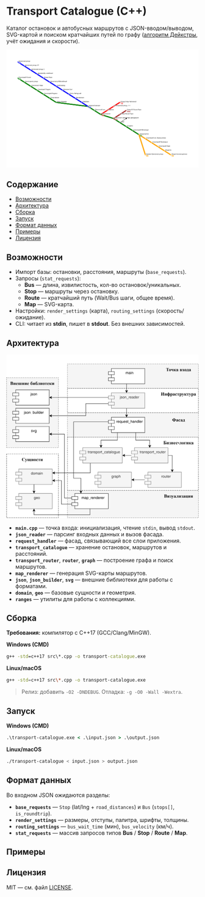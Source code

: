 # Transport Catalogue (C++) <!-- omit in toc -->

Каталог остановок и автобусных маршрутов с JSON-вводом/выводом, SVG-картой и поиском кратчайших путей по графу ([алгоритм Дейкстры](https://ru.wikipedia.org/wiki/Алгоритм_Дейкстры), учёт ожидания и скорости).

![Demo map](assets/map-demo.svg)

## Содержание <!-- omit in toc -->
- [Возможности](#возможности)
- [Архитектура](#архитектура)
- [Сборка](#сборка)
- [Запуск](#запуск)
- [Формат данных](#формат-данных)
- [Примеры](#примеры)
- [Лицензия](#лицензия)

## Возможности
- Импорт базы: остановки, расстояния, маршруты (`base_requests`).
- Запросы (`stat_requests`):
  - **Bus** — длина, извилистость, кол-во остановок/уникальных.
  - **Stop** — маршруты через остановку.
  - **Route** — кратчайший путь (Wait/Bus шаги, общее время).
  - **Map** — SVG-карта.
- Настройки: `render_settings` (карта), `routing_settings` (скорость/ожидание).
- CLI: читает из **stdin**, пишет в **stdout**. Без внешних зависимостей.

## Архитектура
![Архитектура Transport Catalogue](assets/architecture-diagram.svg)

* **`main.cpp`** — точка входа: инициализация, чтение `stdin`, вывод `stdout`.
* **`json_reader`** — парсинг входных данных и вызов фасада.
* **`request_handler`** — фасад, связывающий все слои приложения.
* **`transport_catalogue`** — хранение остановок, маршрутов и расстояний.
* **`transport_router`**, **`router`**, **`graph`** — построение графа и поиск маршрутов.
* **`map_renderer`** — генерация SVG-карты маршрутов.
* **`json`**, **`json_builder`**, **`svg`** — внешние библиотеки для работы с форматами.
* **`domain`**, **`geo`** — базовые сущности и геометрия.
* **`ranges`** — утилиты для работы с коллекциями.

## Сборка
**Требования:** компилятор с C++17 (GCC/Clang/MinGW).

**Windows (CMD)**
```bat
g++ -std=c++17 src\*.cpp -o transport-catalogue.exe
```

**Linux/macOS**
```bash
g++ -std=c++17 src\*.cpp -o transport-catalogue.exe
```

> Релиз: добавить `-O2 -DNDEBUG`. Отладка: `-g -O0 -Wall -Wextra`.

## Запуск

**Windows (CMD)**
```bat
.\transport-catalogue.exe < .\input.json > .\output.json
```
**Linux/macOS**
```bash
./transport-catalogue < input.json > output.json
```

## Формат данных

Во входном JSON ожидаются разделы:

* **`base_requests`** — `Stop` (lat/lng + `road_distances`) и `Bus` (`stops[]`, `is_roundtrip`).
* **`render_settings`** — размеры, отступы, палитра, шрифты, толщины.
* **`routing_settings`** — `bus_wait_time` (мин), `bus_velocity` (км/ч).
* **`stat_requests`** — массив запросов типов **Bus** / **Stop** / **Route** / **Map**.

## Примеры

## Лицензия
MIT — см. файл [LICENSE](LICENSE).
